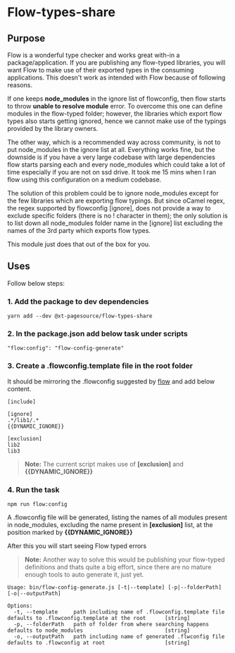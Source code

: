 # Flow-types-share

## Purpose

Flow is a wonderful type checker and works great with-in a package/application. If you are publishing any flow-typed libraries, you will want Flow to make use of their exported types in the consuming applications. This doesn't work as intended with Flow because of following reasons. 

If one keeps **node_modules** in the ignore list of flowconfig, then flow starts to throw **unable to resolve module** error.
To overcome this one can define modules in the flow-typed folder; however, the libraries which export flow types also starts getting ignored, hence we cannot make use of the typings provided by the library owners.

The other way, which is a recommended way across community, is not to put node_modules in the ignore list at all. Everything works fine, but the downside is if you have a very large codebase with large dependencies flow starts parsing each and every node_modules which could take a lot of time especially if you are not on ssd drive. It took me 15 mins when I ran flow using this configuration on a medium codebase.

The solution of this problem could be to ignore node_modules except for the few libraries which are exporting flow typings. But since oCamel regex, the regex supported by flowconfig [ignore], does not provide a way to exclude specific folders (there is no ! character in them); the only solution is to list down all node_modules folder name in the [ignore] list excluding the names of the 3rd party which exports flow types. 

This module just does that out of the box for you. 

## Uses

Follow below steps:

### 1. Add the package to dev dependencies
```
yarn add --dev @xt-pagesource/flow-types-share
```

### 2. In the package.json add below task under scripts

```
"flow:config": "flow-config-generate"
```

### 3. Create a .flowconfig.template file in the root folder 

It should be mirroring the .flowconfig suggested by [flow](https://flow.org/en/docs/config/) and add below content.

```
[include]

[ignore]
.*/lib1/.*
{{DYNAMIC_IGNORE}}

[exclusion]
lib2
lib3
```

>**Note:** The current script makes use of **[exclusion]** and **{{DYNAMIC_IGNORE}}**

### 4. Run the task

```
npm run flow:config
```

A .flowconfig file will be generated, listing the names of all modules present in node_modules, excluding the name present in **[exclusion]** list, at the position marked by **{{DYNAMIC_IGNORE}}**

After this you will start seeing Flow typed errors 

>**Note:** Another way to solve this would be publishing your flow-typed definitions and thats quite a big effort, since there are no mature enough tools to auto generate it, just yet. 

```
Usage: bin/flow-config-generate.js [-t|--template] [-p|--folderPath] [-o|--outputPath]

Options:
  -t, --template     path including name of .flowconfig.template file    defaults to .flowconfig.template at the root      [string]
  -p, --folderPath   path of folder from where searching happens         defaults to node_modules                          [string]
  -o, --outputPath   path including name of generated .flwconfig file    defaults to .flowconfig at root                   [string]
```

